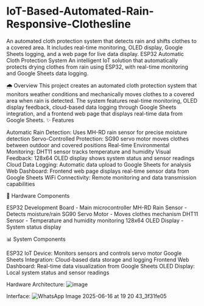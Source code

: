# IoT-Based-Automated-Rain-Responsive-Clothesline
An automated cloth protection system that detects rain and shifts clothes to a covered area. It includes real-time monitoring, OLED display, Google Sheets logging, and a web page for live data display.
ESP32 Automatic Cloth Protection System
An intelligent IoT solution that automatically protects drying clothes from rain using ESP32, with real-time monitoring and Google Sheets data logging.

🌧️ Overview
This project creates an automated cloth protection system that monitors weather conditions and mechanically moves clothes to a covered area when rain is detected. The system features real-time monitoring, OLED display feedback, cloud-based data logging through Google Sheets integration, and a frontend web page that displays real-time data from Google Sheets.
✨ Features

Automatic Rain Detection: Uses MH-RD rain sensor for precise moisture detection
Servo-Controlled Protection: SG90 servo motor moves clothes between outdoor and covered positions
Real-time Environmental Monitoring: DHT11 sensor tracks temperature and humidity
Visual Feedback: 128x64 OLED display shows system status and sensor readings
Cloud Data Logging: Automatic data upload to Google Sheets for analysis
Web Dashboard: Frontend web page displays real-time sensor data from Google Sheets
WiFi Connectivity: Remote monitoring and data transmission capabilities

🔧 Hardware Components

ESP32 Development Board - Main microcontroller
MH-RD Rain Sensor - Detects moisture/rain
SG90 Servo Motor - Moves clothes mechanism
DHT11 Sensor - Temperature and humidity monitoring
128x64 OLED Display - System status display

📊 System Components

ESP32 IoT Device: Monitors sensors and controls servo motor
Google Sheets Integration: Cloud-based data storage and logging
Frontend Web Dashboard: Real-time data visualization from Google Sheets
OLED Display: Local system status and sensor readings

Hardware Architecture:
![image](https://github.com/user-attachments/assets/f159b393-e180-4288-b5cc-c8c8527655c7)

Interface:
![WhatsApp Image 2025-06-16 at 19 20 43_3f31fe05](https://github.com/user-attachments/assets/8fc2c515-d2b8-4447-866a-5ffc3801c510)


